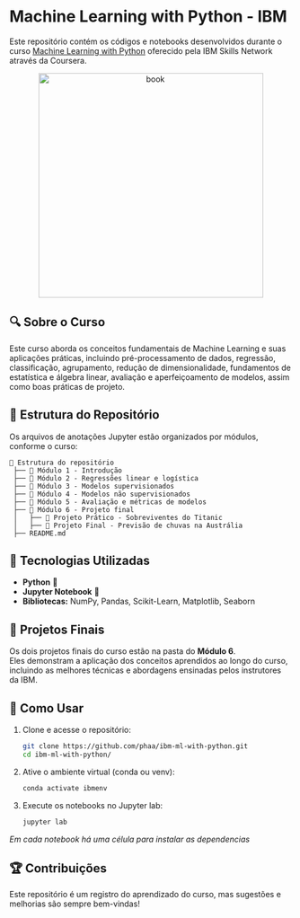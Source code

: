 
# Machine Learning with Python - IBM  

Este repositório contém os códigos e notebooks desenvolvidos durante o curso [Machine Learning with Python](https://www.coursera.org/learn/machine-learning-with-python) oferecido pela IBM Skills Network através da Coursera.  

<p align="center">
 <img src="https://cf-courses-data.s3.us.cloud-object-storage.appdomain.cloud/assets/logos/SN_web_lightmode.png" title="book" width="400" />
</p>


## 🔍 Sobre o Curso  
Este curso aborda os conceitos fundamentais de Machine Learning e suas aplicações práticas, incluindo pré-processamento de dados, regressão, classificação, agrupamento, redução de dimensionalidade, 
fundamentos de estatística e álgebra linear, avaliação e aperfeiçoamento de modelos, assim como boas práticas de projeto.  

## 📂 Estrutura do Repositório  
Os arquivos de anotações Jupyter estão organizados por módulos, conforme o curso:  

```
📁 Estrutura do repositório  
 ├── 📁 Módulo 1 - Introdução  
 ├── 📁 Módulo 2 - Regressões linear e logística  
 ├── 📁 Módulo 3 - Modelos supervisionados  
 ├── 📁 Módulo 4 - Modelos não supervisionados  
 ├── 📁 Módulo 5 - Avaliação e métricas de modelos  
 ├── 📁 Módulo 6 - Projeto final  
 │   ├── 📝 Projeto Prático - Sobreviventes do Titanic  
 │   ├── 📝 Projeto Final - Previsão de chuvas na Austrália
 ├── README.md  
```

## 🚀 Tecnologias Utilizadas  
- **Python** 🐍  
- **Jupyter Notebook** 📓  
- **Bibliotecas:** NumPy, Pandas, Scikit-Learn, Matplotlib, Seaborn  

## 🎯 Projetos Finais  
Os dois projetos finais do curso estão na pasta do **Módulo 6**.  
Eles demonstram a aplicação dos conceitos aprendidos ao longo do curso, incluindo as melhores técnicas e abordagens ensinadas pelos instrutores da IBM.

## 📌 Como Usar  
1. Clone e acesse o repositório:  
   ```bash
   git clone https://github.com/phaa/ibm-ml-with-python.git
   cd ibm-ml-with-python/
   ```
2. Ative o ambiente virtual (conda ou venv):  
   ```bash
   conda activate ibmenv
   ```
3. Execute os notebooks no Jupyter lab:  
   ```bash
   jupyter lab
   ```
*Em cada notebook há uma célula para instalar as dependencias* 

## 🏆 Contribuições  
Este repositório é um registro do aprendizado do curso, mas sugestões e melhorias são sempre bem-vindas!  
